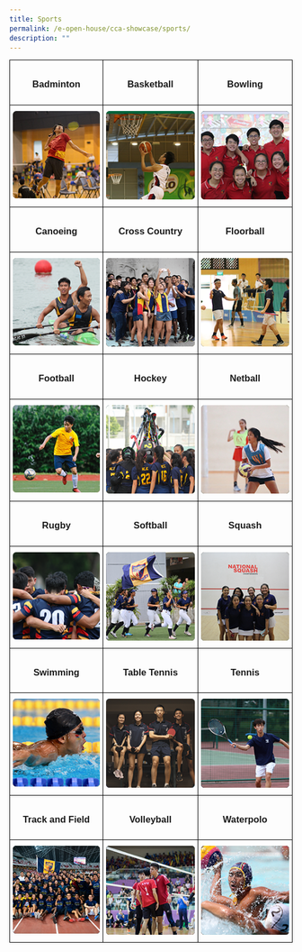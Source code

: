 ```yaml
---
title: Sports
permalink: /e-open-house/cca-showcase/sports/
description: ""
---
```

<style type="text/css">
.tg  {border-collapse:collapse;border-spacing:0;}
.tg td{border-color:black;border-style:solid;border-width:1px;font-family:Arial, sans-serif;font-size:14px;
  overflow:hidden;padding:10px 5px;word-break:normal;}
.tg th{border-color:black;border-style:solid;border-width:1px;font-family:Arial, sans-serif;font-size:14px;
  font-weight:normal;overflow:hidden;padding:10px 5px;word-break:normal;}
.tg .tg-0lax{text-align:left;vertical-align:top}
</style>
<table class="tg">
<thead>
  <tr>
		<td class="tg-0lax"><center><h3>Badminton</h3></center></td>
    <td class="tg-0lax"><center><h3>Basketball</h3></center></td>
    <td class="tg-0lax"><center><h3>Bowling</h3></center></td>
  </tr>
</thead>
<tbody>
  <tr>
    <td class="tg-0lax"><a width="176px" href="/e-open-house/cca-showcase/clubs-and-societies/acpress/">
<img alt="Badminton" src="/images/badminton.png">
</a></td>
    <td class="tg-0lax"><a href="/e-open-house/cca-showcase/clubs-and-societies/art-club/">
<img width="176px" alt="Basketball" src="/images/basketball.png">
</a></td>
    <td class="tg-0lax"><a href="/e-open-house/cca-showcase/clubs-and-societies/arts-council/">
<img width="176px" alt="Bowling" src="/images/bowling.png">
</a></td>
  </tr>
  <tr>
    <td class="tg-0lax"><center><h3>Canoeing</h3></center></td>
    <td class="tg-0lax"><center><h3>Cross Country</h3></center></td>
    <td class="tg-0lax"><center><h3>Floorball</h3></center></td>
  </tr>
  <tr>
    <td class="tg-0lax"><a href="/e-open-house/cca-showcase/clubs-and-societies/christian-fellowship/">
<img alt="Canoeing" src="/images/canoeing.png"></a></td>
    <td class="tg-0lax"><a href="/e-open-house/cca-showcase/clubs-and-societies/chinese-cultural-society/">
<img alt="Cross Country" src="/images/cross%20country.png"></a></td>
    <td class="tg-0lax"><a href="/e-open-house/cca-showcase/clubs-and-societies/debate-and-oratorical-society/">
<img alt="Floorball" src="/images/floorball.png"></a></td>
  </tr>
  <tr>
    <td class="tg-0lax"><center><h3>Football</h3></center></td>
    <td class="tg-0lax"><center><h3>Hockey</h3></center></td>
    <td class="tg-0lax"><center><h3>Netball</h3></center></td>
  </tr>
  <tr>
    <td class="tg-0lax"><a href="/e-open-house/cca-showcase/clubs-and-societies/indian-cultural-society/">
<img alt="Football" src="/images/football.png">
</a></td>
    <td class="tg-0lax"><a href="/e-open-house/cca-showcase/clubs-and-societies/interact-club/">
<img alt="Hockey" src="/images/hockey.png">
</a></td>
    <td class="tg-0lax"><a href="/e-open-house/cca-showcase/clubs-and-societies/malay-cultural-society/">
<img alt="Netball" src="/images/netball.png">
</a></td>
  </tr>
  <tr>
    <td class="tg-0lax"><center><h3>Rugby</h3></center></td>
    <td class="tg-0lax"><center><h3>Softball</h3></center></td>
    <td class="tg-0lax"><center><h3>Squash</h3></center></td>
  </tr>
  <tr>
    <td class="tg-0lax"><a href="/e-open-house/cca-showcase/clubs-and-societies/pixel-labs/">
<img alt="Rugby" src="/images/rugby%20.png"></a></td>
    <td class="tg-0lax"><a href="/e-open-house/cca-showcase/clubs-and-societies/science-and-math-council/">
<img alt="Softball" src="/images/softball.png"></a></td>
    <td class="tg-0lax"><a href="/e-open-house/cca-showcase/clubs-and-societies/technology-council/">
<img alt="Squash" src="/images/squash.png"></a></td>
  </tr>
  <tr>
		<td class="tg-0lax"><center><h3>Swimming</h3></center></td>
		<td class="tg-0lax"><center><h3>Table Tennis</h3></center></td>
		<td class="tg-0lax"><center><h3>Tennis</h3></center></td>
  </tr>
  <tr>
    <td class="tg-0lax"><a href="/e-open-house/cca-showcase/clubs-and-societies/ac-uniformed-groups/">
<img alt="Swimming" src="/images/swimming.png"></a></td>
		<td class="tg-0lax"><a href="/e-open-house/cca-showcase/clubs-and-societies/ac-uniformed-groups/">
<img alt="Table Tennis" src="/images/table%20tennis.png"></a></td>
		<td class="tg-0lax"><a href="/e-open-house/cca-showcase/clubs-and-societies/ac-uniformed-groups/">
<img alt="Tennis" src="/images/tennis.png"></a></td>
  </tr>
	<tr>
		<td class="tg-0lax"><center><h3>Track and Field</h3></center></td>
		<td class="tg-0lax"><center><h3>Volleyball</h3></center></td>
		<td class="tg-0lax"><center><h3>Waterpolo</h3></center></td>
  </tr>
  <tr>
    <td class="tg-0lax"><a href="/e-open-house/cca-showcase/clubs-and-societies/ac-uniformed-groups/">
<img alt="Track and Field" src="/images/track%20_%20field.png"></a></td>
		<td class="tg-0lax"><a href="/e-open-house/cca-showcase/clubs-and-societies/ac-uniformed-groups/">
<img alt="Volleyball" src="/images/volleyball.png"></a></td>
		<td class="tg-0lax"><a href="/e-open-house/cca-showcase/clubs-and-societies/ac-uniformed-groups/">
<img alt="Waterpolo" src="/images/waterpolo.png"></a></td>
  </tr>
</tbody>
</table>